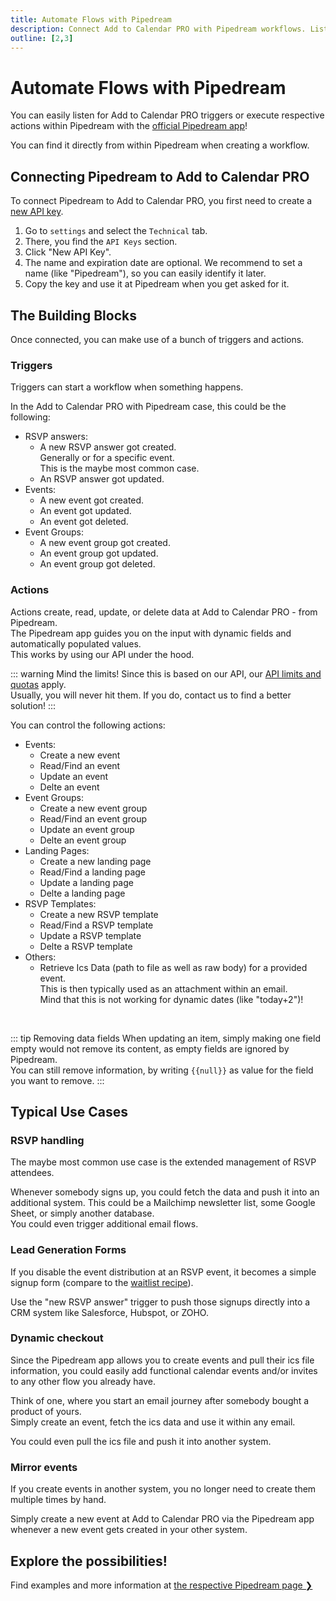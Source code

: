 ```yaml
---
title: Automate Flows with Pipedream
description: Connect Add to Calendar PRO with Pipedream workflows. Listen for triggers and execute actions with our official Pipedream integration.
outline: [2,3]
---
```


# Automate Flows with Pipedream

You can easily listen for Add to Calendar PRO triggers or execute respective actions within Pipedream with the [official Pipedream app](https://pipedream.com/apps/add-to-calendar-pro)!

You can find it directly from within Pipedream when creating a workflow.

## Connecting Pipedream to Add to Calendar PRO

To connect Pipedream to Add to Calendar PRO, you first need to create a [new API key](/application-manual/settings#api-keys).

1. Go to `settings` and select the `Technical` tab.
2. There, you find the `API Keys` section.
3. Click "New API Key".
4. The name and expiration date are optional. We recommend to set a name (like "Pipedream"), so you can easily identify it later.
5. Copy the key and use it at Pipedream when you get asked for it.

## The Building Blocks

Once connected, you can make use of a bunch of triggers and actions.

### Triggers

Triggers can start a workflow when something happens.

In the Add to Calendar PRO with Pipedream case, this could be the following:

- RSVP answers:
  - A new RSVP answer got created.  
  Generally or for a specific event.  
  This is the maybe most common case.
  - An RSVP answer got updated.
- Events:
  - A new event got created.
  - An event got updated.
  - An event got deleted.
- Event Groups:
  - A new event group got created.
  - An event group got updated.
  - An event group got deleted.

### Actions

Actions create, read, update, or delete data at Add to Calendar PRO - from Pipedream.  
The Pipedream app guides you on the input with dynamic fields and automatically populated values.  
This works by using our API under the hood.

::: warning Mind the limits!
Since this is based on our API, our [API limits and quotas](/api/introduction#rate-limiting) apply.  
Usually, you will never hit them. If you do, contact us to find a better solution!
:::

You can control the following actions:

- Events:
  - Create a new event
  - Read/Find an event
  - Update an event
  - Delte an event
- Event Groups:
  - Create a new event group
  - Read/Find an event group
  - Update an event group
  - Delte an event group
- Landing Pages:
  - Create a new landing page
  - Read/Find a landing page
  - Update a landing page
  - Delte a landing page
- RSVP Templates:
  - Create a new RSVP template
  - Read/Find a RSVP template
  - Update a RSVP template
  - Delte a RSVP template
- Others:
  - Retrieve Ics Data (path to file as well as raw body) for a provided event.  
  This is then typically used as an attachment within an email.  
  Mind that this is not working for dynamic dates (like "today+2")!

<br />

::: tip Removing data fields
When updating an item, simply making one field empty would not remove its content, as empty fields are ignored by Pipedream.  
You can still remove information, by writing `{{null}}` as value for the field you want to remove.
:::

## Typical Use Cases

### RSVP handling

The maybe most common use case is the extended management of RSVP attendees.

Whenever somebody signs up, you could fetch the data and push it into an additional system. This could be a Mailchimp newsletter list, some Google Sheet, or simply another database.  
You could even trigger additional email flows.

### Lead Generation Forms

If you disable the event distribution at an RSVP event, it becomes a simple signup form (compare to the [waitlist recipe](/recipes/waitlist)).

Use the "new RSVP answer" trigger to push those signups directly into a CRM system like Salesforce, Hubspot, or ZOHO.

### Dynamic checkout

Since the Pipedream app allows you to create events and pull their ics file information, you could easily add functional calendar events and/or invites to any other flow you already have.

Think of one, where you start an email journey after somebody bought a product of yours.  
Simply create an event, fetch the ics data and use it within any email.

You could even pull the ics file and push it into another system.

### Mirror events

If you create events in another system, you no longer need to create them multiple times by hand.

Simply create a new event at Add to Calendar PRO via the Pipedream app whenever a new event gets created in your other system.

## Explore the possibilities!

Find examples and more information at [the respective Pipedream page ❯](https://pipedream.com/apps/add-to-calendar-pro)
